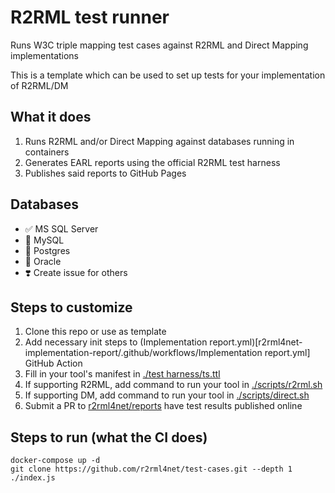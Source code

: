 # R2RML test runner

Runs W3C triple mapping test cases against R2RML and Direct Mapping implementations

This is a template which can be used to set up tests for your implementation of R2RML/DM

## What it does

1. Runs R2RML and/or Direct Mapping against databases running in containers
2. Generates EARL reports using the official R2RML test harness
2. Publishes said reports to GitHub Pages

## Databases

- ✅ MS SQL Server
- 🚧 MySQL
- 🚧 Postgres
- 🚧 Oracle
- ❣️ Create issue for others

## Steps to customize

1. Clone this repo or use as template
2. Add necessary init steps to (Implementation report.yml)[r2rml4net-implementation-report/.github/workflows/Implementation report.yml] GitHub Action
2. Fill in your tool's manifest in [./test harness/ts.ttl](./test%20harness/ts.ttl)
2. If supporting R2RML, add command to run your tool in [./scripts/r2rml.sh](./scripts/r2rml.sh)
3. If supporting DM, add command to run your tool in [./scripts/direct.sh](./scripts/direct.sh)
4. Submit a PR to [r2rml4net/reports](https://github.com/r2rml4net/reports) have test results published online

## Steps to run (what the CI does)

```
docker-compose up -d
git clone https://github.com/r2rml4net/test-cases.git --depth 1
./index.js
```
